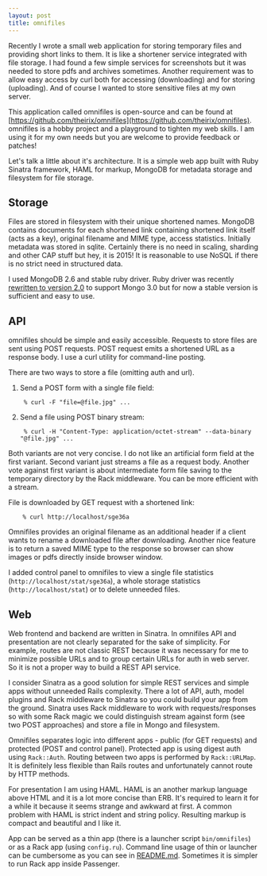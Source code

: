 ```yaml
---
layout: post
title: omnifiles
---
```


Recently I wrote a small web application for storing temporary files and providing short links to them. It is like a shortener service integrated with file storage. I had found a few simple services for screenshots but it was needed to store pdfs and archives sometimes. Another requirement was to allow easy access by curl both for accessing (downloading) and for storing (uploading). And of course I wanted to store sensitive files at my own server.

This application called omnifiles is open-source and can be found at [https://github.com/theirix/omnifiles](https://github.com/theirix/omnifiles). omnifiles is a hobby project and a playground to tighten my web skills. I am using it for my own needs but you are welcome to provide feedback or patches!

Let's talk a little about it's architecture. It is a simple web app built with Ruby Sinatra framework, HAML for markup, MongoDB for metadata storage and filesystem for file storage.

## Storage

Files are stored in filesystem with their unique shortened names. MongoDB contains documents for each shortened link containing shortened link itself (acts as a key), original filename and MIME type, access statistics. Initially metadata was stored in sqlite. Certainly there is no need in scaling, sharding and other CAP stuff but hey, it is 2015! It is reasonable to use NoSQL if there is no strict need in structured data.

I used MongoDB 2.6 and stable ruby driver. Ruby driver was recently [rewritten to version 2.0](https://www.mongodb.com/blog/post/announcing-ruby-driver-20-rewrite) to support Mongo 3.0 but for now a stable version is sufficient and easy to use.

## API

omnifiles should be simple and easily accessible.
Requests to store files are sent using POST requests. POST request emits a shortened URL as a response body. I use a curl utility for command-line posting.

There are two ways to store a file (omitting auth and url).

1. Send a POST form with a single file field:

        % curl -F "file=@file.jpg" ...

2. Send a file using POST binary stream:

        % curl -H "Content-Type: application/octet-stream" --data-binary "@file.jpg" ...

Both variants are not very concise. I do not like an artificial form field at the first variant. Second variant just streams a file as a request body. Another vote against first variant is about intermediate form file saving to the temporary directory by the Rack middleware. You can be more efficient with a stream.

File is downloaded by GET request with a shortened link:

        % curl http://localhost/sge36a

Omnifiles provides an original filename as an additional header if a client wants to rename a downloaded file after downloading. Another nice feature is to return a saved MIME type to the response so browser can show images or pdfs directly inside browser window.

I added control panel to omnifiles to view a single file statistics (`http://localhost/stat/sge36a`), a whole storage statistics (`http://localhost/stat`) or to delete unneeded files.

## Web

Web frontend and backend are written in Sinatra. In omnifiles API and presentation are not clearly separated for the sake of simplicity. For example, routes are not classic REST because it was necessary for me to minimize possible URLs and to group certain URLs for auth in web server. So it is not a proper way to build a REST API service.

I consider Sinatra as a good solution for simple REST services and simple apps without unneeded Rails complexity. There a lot of API, auth, model plugins and Rack middleware to Sinatra so you could build your app from the ground. Sinatra uses Rack middleware to work with requests/responses so with some Rack magic we could distinguish stream against form (see two POST approaches) and store a file in Mongo and filesystem.

Omnifiles separates logic into different apps - public (for GET requests) and protected (POST and control panel). Protected app is using digest auth using `Rack::Auth`. Routing between two apps is performed by `Rack::URLMap`. It is definitely less flexible than Rails routes and unfortunately cannot route by HTTP methods.

For presentation I am using HAML. HAML is an another markup language above HTML and it is a lot more concise than ERB. It's required to learn it for a while it because it seems strange and awkward at first. A common problem with HAML is strict indent and string policy. Resulting markup is compact and beautiful and I like it.

App can be served as a thin app (there is a launcher script `bin/omnifiles`) or as a Rack app (using `config.ru`). Command line usage of thin or launcher can be cumbersome as you can see in [README.md](https://github.com/theirix/omnifiles/blob/master/README.md). Sometimes it is simpler to run Rack app inside Passenger.